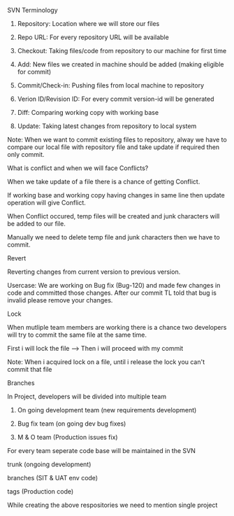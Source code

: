 SVN Terminology

1. Repository: Location where we will store our files

2. Repo URL: For every repository URL will be available

3. Checkout: Taking files/code from repository to our machine for first time

4. Add: New files we created in machine should be added (making eligible for commit)

5. Commit/Check-in: Pushing files from local machine to repository

6. Verion ID/Revision ID: For every commit version-id will be generated

7. Diff: Comparing working copy with working base

8. Update: Taking latest changes from repository to local system

Note: When we want to commit existing files to repository, alway we have to compare our local file with repository file and take update if required then only commit.

What is conflict and when we will face Conflicts?

When we take update of a file there is a chance of getting Conflict.

If working base and working copy having changes in same line then update operation will give Conflict.

When Conflict occured, temp files will be created and junk characters will be added to our file.

Manually we need to delete temp file and junk characters then we have to commit.

Revert

Reverting changes from current version to previous version.

Usercase: We are working on Bug fix (Bug-120) and made few changes in code and committed those changes. After our commit TL told that bug is invalid please remove your changes.

Lock

When mutliple team members are working there is a chance two developers will try to commit the same file at the same time.

First i will lock the file --> Then i will proceed with my commit

Note: When i acquired lock on a file, until i release the lock you can't commit that file

Branches

In Project, developers will be divided into multiple team

1. On going development team (new requirements development)

2. Bug fix team (on going dev bug fixes)

3. M & O team (Production issues fix)

For every team seperate code base will be maintained in the SVN

trunk (ongoing development)

branches (SIT & UAT env code)

tags (Production code)

While creating the above respositories we need to mention single project
